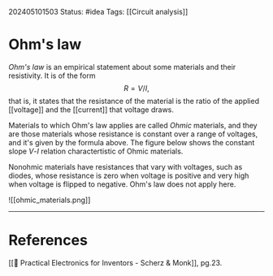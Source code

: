202405101503
Status: #idea
Tags: [[Circuit analysis]]

# Ohm's law

*Ohm's law* is an empirical statement about some materials and their resistivity. It is of the form
$$R = V/I,$$
that is, it states that the resistance of the material is the ratio of the applied [[voltage]] and the [[current]] that voltage draws.

Materials to which Ohm's law applies are called *Ohmic* materials, and they are those materials whose resistance is constant over a range of voltages, and it's given by the formula above. The figure below shows the constant slope $V$-$I$ relation charactertistic of Ohmic materials. 

Nonohmic materials have resistances that vary with voltages, such as diodes, whose resistance is zero when voltage is positive and very high when voltage is flipped to negative. Ohm's law does not apply here.

![[ohmic_materials.png]]

___
# References
[[📕 Practical Electronics for Inventors - Scherz & Monk]], pg.23.
